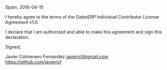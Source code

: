 Spain, 2016-04-15

I hereby agree to the terms of the GalexERP Individual Contributor License
Agreement v1.0.

I declare that I am authorized and able to make this agreement and sign this
declaration.

Signed,

Javier Colmenero Fernández javierjcf@gmail.com https://github.com/javierjcf
